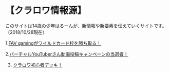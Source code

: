 # 【クラロワ情報源】
このサイトは14歳の少年はるーんが、新情報や新要素を伝えていくサイトです。（2018/10/28現在）


 1.[FAV gamingがワイルドカード枠を勝ち取る！](/kurarowanoshinjyouhou)
 
 2.[バーチャルYouTuberさん動画投稿キャンペーンの当選者！](/vyoutubercampaigntousensya)

 3. [クラロワ初心者デッキ！](/kurarowasyoshinsya)
